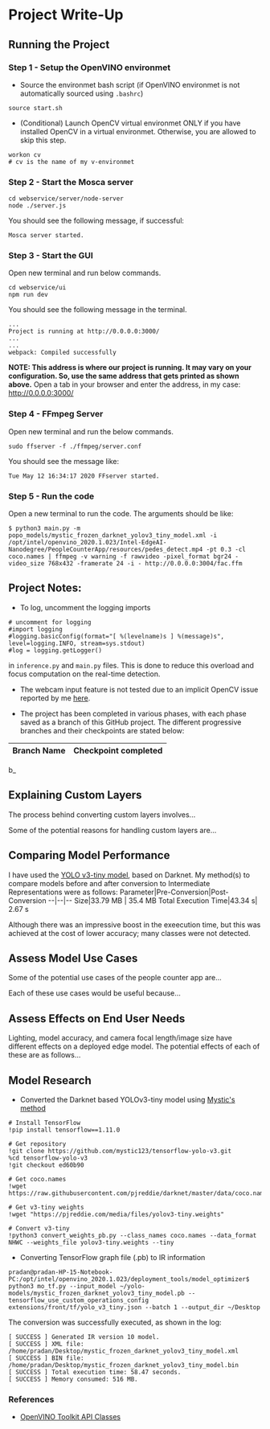 # Project Write-Up

## Running the Project

### Step 1 - Setup the OpenVINO environmet
* Source the environmet bash script (if OpenVINO environmet is not automatically sourced using `.bashrc`)
```
source start.sh
```
* (Conditional) Launch OpenCV virtual environmet ONLY if you have installed OpenCV in a virtual environmet. Otherwise, you are allowed to skip this step.
```
workon cv
# cv is the name of my v-environmet
```
### Step 2 - Start the Mosca server

```
cd webservice/server/node-server
node ./server.js
```

You should see the following message, if successful:
```
Mosca server started.
```

### Step 3 - Start the GUI

Open new terminal and run below commands.
```
cd webservice/ui
npm run dev
```

You should see the following message in the terminal.
```
...
Project is running at http://0.0.0.0:3000/
...
...
webpack: Compiled successfully
```
**NOTE: This address is where our project is running. It may vary on your configuration. So, use the same address that gets printed as shown above.**
Open a tab in your browser and enter the address, in my case: http://0.0.0.0:3000/

### Step 4 - FFmpeg Server

Open new terminal and run the below commands.
```
sudo ffserver -f ./ffmpeg/server.conf
```
You should see the message like:
```
Tue May 12 16:34:17 2020 FFserver started.
```

### Step 5 - Run the code

Open a new terminal to run the code. The arguments should be like:
```
$ python3 main.py -m popo_models/mystic_frozen_darknet_yolov3_tiny_model.xml -i /opt/intel/openvino_2020.1.023/Intel-EdgeAI-Nanodegree/PeopleCounterApp/resources/pedes_detect.mp4 -pt 0.3 -cl coco.names | ffmpeg -v warning -f rawvideo -pixel_format bgr24 -video_size 768x432 -framerate 24 -i - http://0.0.0.0:3004/fac.ffm
```

## Project Notes:
* To log, uncomment the logging imports
```
# uncomment for logging
#import logging
#logging.basicConfig(format="[ %(levelname)s ] %(message)s", level=logging.INFO, stream=sys.stdout)
#log = logging.getLogger()
```
in `inference.py` and `main.py` files. This is done to reduce this overload and focus computation on the real-time detection.

* The webcam input feature is not tested due to an implicit OpenCV issue reported by me [here](https://github.com/opencv/opencv/issues/17221).

* The project has been completed in various phases, with each phase saved as a branch of this GitHub project. The different progressive branches and their checkpoints are stated below:

Branch Name | Checkpoint completed
--|--
b_

## Explaining Custom Layers

The process behind converting custom layers involves...

Some of the potential reasons for handling custom layers are...

## Comparing Model Performance

I have used the [YOLO v3-tiny model](https://pjreddie.com/media/files/papers/YOLOv3.pdf), based on Darknet. My method(s) to compare models before and after conversion to Intermediate Representations
were as follows:
Parameter|Pre-Conversion|Post-Conversion
--|--|--
Size|33.79 MB | 35.4 MB
Total Execution Time|43.34 s| 2.67 s

Although there was an impressive boost in the exeecution time, but this was achieved at the cost of lower accuracy; many classes were not detected.

## Assess Model Use Cases

Some of the potential use cases of the people counter app are...

Each of these use cases would be useful because...

## Assess Effects on End User Needs

Lighting, model accuracy, and camera focal length/image size have different effects on a
deployed edge model. The potential effects of each of these are as follows...

## Model Research
* Converted the Darknet based YOLOv3-tiny model using [Mystic's method](https://github.com/mystic123/tensorflow-yolo-v3.git)
```
# Install TensorFlow
!pip install tensorflow==1.11.0

# Get repository
!git clone https://github.com/mystic123/tensorflow-yolo-v3.git
%cd tensorflow-yolo-v3
!git checkout ed60b90

# Get coco.names
!wget https://raw.githubusercontent.com/pjreddie/darknet/master/data/coco.names

# Get v3-tiny weights
!wget "https://pjreddie.com/media/files/yolov3-tiny.weights"

# Convert v3-tiny
!python3 convert_weights_pb.py --class_names coco.names --data_format NHWC --weights_file yolov3-tiny.weights --tiny
```
* Converting TensorFlow graph file (.pb) to IR information
```
pradan@pradan-HP-15-Notebook-PC:/opt/intel/openvino_2020.1.023/deployment_tools/model_optimizer$ python3 mo_tf.py --input_model ~/yolo-models/mystic_frozen_darknet_yolov3_tiny_model.pb --tensorflow_use_custom_operations_config extensions/front/tf/yolo_v3_tiny.json --batch 1 --output_dir ~/Desktop

```
The conversion was successfully executed, as shown in the log:
```
[ SUCCESS ] Generated IR version 10 model.
[ SUCCESS ] XML file: /home/pradan/Desktop/mystic_frozen_darknet_yolov3_tiny_model.xml
[ SUCCESS ] BIN file: /home/pradan/Desktop/mystic_frozen_darknet_yolov3_tiny_model.bin
[ SUCCESS ] Total execution time: 58.47 seconds.
[ SUCCESS ] Memory consumed: 516 MB.

```

### References
* [OpenVINO Toolkit API Classes](https://docs.openvinotoolkit.org/2019_R3/ie_python_api.html)
